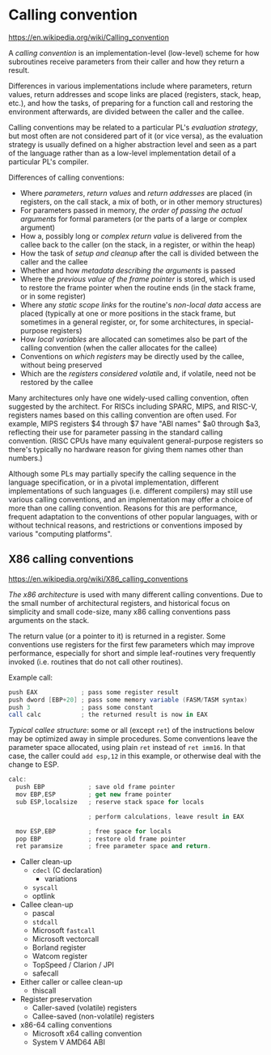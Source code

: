 # Calling convention

https://en.wikipedia.org/wiki/Calling_convention

A *calling convention* is an implementation-level (low-level) scheme for how subroutines receive parameters from their caller and how they return a result.

Differences in various implementations include where parameters, return values, return addresses and scope links are placed (registers, stack, heap, etc.), and how the tasks, of preparing for a function call and restoring the environment afterwards, are divided between the caller and the callee.

Calling conventions may be related to a particular PL's *evaluation strategy*, but most often are not considered part of it (or vice versa), as the evaluation strategy is usually defined on a higher abstraction level and seen as a part of the language rather than as a low-level implementation detail of a particular PL's compiler.

Differences of calling conventions:
- Where *parameters*, *return values* and *return addresses* are placed (in registers, on the call stack, a mix of both, or in other memory structures)
- For parameters passed in memory, *the order of passing the actual arguments* for formal parameters (or the parts of a large or complex argument)
- How a, possibly long or *complex return value* is delivered from the callee back to the caller (on the stack, in a register, or within the heap)
- How the task of *setup and cleanup* after the call is divided between the caller and the callee
- Whether and how *metadata describing the arguments* is passed
- Where the *previous value of the frame pointer* is stored, which is used to restore the frame pointer when the routine ends (in the stack frame, or in some register)
- Where any *static scope links* for the routine's *non-local data* access are placed (typically at one or more positions in the stack frame, but sometimes in a general register, or, for some architectures, in special-purpose registers)
- How *local variables* are allocated can sometimes also be part of the calling convention (when the caller allocates for the callee)
- Conventions on *which registers* may be directly used by the callee, without being preserved
- Which are the *registers considered volatile* and, if volatile, need not be restored by the callee

Many architectures only have one widely-used calling convention, often suggested by the architect. For RISCs including SPARC, MIPS, and RISC-V, registers names based on this calling convention are often used. For example, MIPS registers $4 through $7 have "ABI names" $a0 through $a3, reflecting their use for parameter passing in the standard calling convention. (RISC CPUs have many equivalent general-purpose registers so there's typically no hardware reason for giving them names other than numbers.)

Although some PLs may partially specify the calling sequence in the language specification, or in a pivotal implementation, different implementations of such languages (i.e. different compilers) may still use various calling conventions, and an implementation may offer a choice of more than one calling convention. Reasons for this are performance, frequent adaptation to the conventions of other popular languages, with or without technical reasons, and restrictions or conventions imposed by various "computing platforms".

## X86 calling conventions

https://en.wikipedia.org/wiki/X86_calling_conventions

*The x86 architecture* is used with many different calling conventions. Due to the small number of architectural registers, and historical focus on simplicity and small code-size, many x86 calling conventions pass arguments on the stack.

The return value (or a pointer to it) is returned in a register. Some conventions use registers for the first few parameters which may improve performance, especially for short and simple leaf-routines very frequently invoked (i.e. routines that do not call other routines).

Example call:

```as
push EAX            ; pass some register result
push dword [EBP+20] ; pass some memory variable (FASM/TASM syntax)
push 3              ; pass some constant
call calc           ; the returned result is now in EAX
```

*Typical callee structure*: some or all (except `ret`) of the instructions below may be optimized away in simple procedures. Some conventions leave the parameter space allocated, using plain `ret` instead of `ret imm16`. In that case, the caller could `add esp,12` in this example, or otherwise deal with the change to ESP.

```as
calc:
  push EBP            ; save old frame pointer
  mov EBP,ESP         ; get new frame pointer
  sub ESP,localsize   ; reserve stack space for locals

                      ; perform calculations, leave result in EAX

  mov ESP,EBP         ; free space for locals
  pop EBP             ; restore old frame pointer
  ret paramsize       ; free parameter space and return.
```


* Caller clean-up
  - `cdecl` (C declaration)
    - variations
  - `syscall`
  - optlink
* Callee clean-up
  - pascal
  - `stdcall`
  - Microsoft `fastcall`
  - Microsoft vectorcall
  - Borland register
  - Watcom register
  - TopSpeed / Clarion / JPI
  - safecall
* Either caller or callee clean-up
  - thiscall
* Register preservation
  - Caller-saved (volatile) registers
  - Callee-saved (non-volatile) registers
* x86-64 calling conventions
  - Microsoft x64 calling convention
  - System V AMD64 ABI

